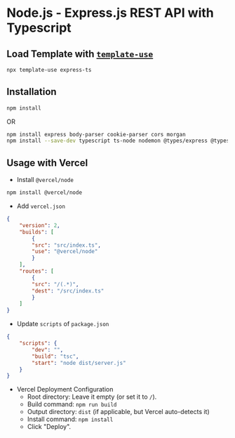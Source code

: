 # Node.js - Express.js REST API with Typescript

## Load Template with [`template-use`](https://github.com/template-use/template-use)
```bash
npx template-use express-ts
```

## Installation
```bash
npm install
```

OR

```bash
npm install express body-parser cookie-parser cors morgan
npm install --save-dev typescript ts-node nodemon @types/express @types/node @types/morgan @types/cors @types/cookie-parser
```

## Usage with Vercel
- Install `@vercel/node`
```bash
npm install @vercel/node
```

- Add `vercel.json`
```json
{
    "version": 2,
    "builds": [
        {
        "src": "src/index.ts",
        "use": "@vercel/node"
        }
    ],
    "routes": [
        {
        "src": "/(.*)",
        "dest": "/src/index.ts"
        }
    ]
}
```

- Update `scripts` of `package.json`
```json
{
    "scripts": {
        "dev": "",
        "build": "tsc",
        "start": "node dist/server.js"
    }
}
```

- Vercel Deployment Configuration
    - Root directory: Leave it empty (or set it to `/`).
    - Build command: `npm run build`
    - Output directory: `dist` (if applicable, but Vercel auto-detects it)
    - Install command: `npm install`
    - Click "Deploy".